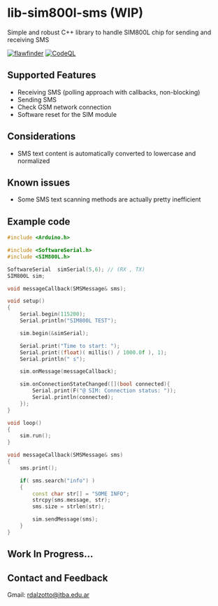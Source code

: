 # lib-sim800l-sms (WIP)
Simple and robust C++ library to handle SIM800L chip for sending and receiving SMS

[![flawfinder](https://github.com/Rafdal/lib-sim800l-sms/actions/workflows/flawfinder.yml/badge.svg?branch=main)](https://github.com/Rafdal/lib-sim800l-sms/actions/workflows/flawfinder.yml)
[![CodeQL](https://github.com/Rafdal/lib-sim800l-sms/actions/workflows/codeql.yml/badge.svg)](https://github.com/Rafdal/lib-sim800l-sms/actions/workflows/codeql.yml)

## Supported Features
- Receiving SMS (polling approach with callbacks, non-blocking)
- Sending SMS
- Check GSM network connection
- Software reset for the SIM module

## Considerations
- SMS text content is automatically converted to lowercase and normalized

## Known issues
- Some SMS text scanning methods are actually pretty inefficient

## Example code
```c++
#include <Arduino.h>

#include <SoftwareSerial.h>
#include <SIM800L.h>

SoftwareSerial	simSerial(5,6); // (RX , TX)
SIM800L sim;

void messageCallback(SMSMessage& sms);

void setup()
{
	Serial.begin(115200);
	Serial.println("SIM800L TEST");

	sim.begin(&simSerial);

	Serial.print("Time to start: ");
	Serial.print((float)( millis() / 1000.0f ), 1);
	Serial.println(" s");

	sim.onMessage(messageCallback);

	sim.onConnectionStateChanged([](bool connected){
		Serial.print(F("@ SIM: Connection status: "));
		Serial.println(connected);
	});
}

void loop()
{
	sim.run();
}

void messageCallback(SMSMessage& sms)
{
	sms.print();

	if( sms.search("info") )
	{
		const char str[] = "SOME INFO";
		strcpy(sms.message, str);
		sms.size = strlen(str);

		sim.sendMessage(sms);
	}
}
```

## Work In Progress...

## Contact and Feedback
Gmail: rdalzotto@itba.edu.ar
